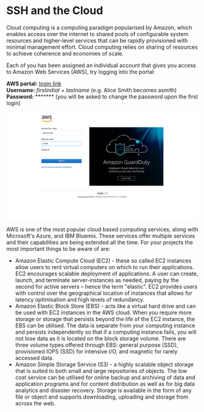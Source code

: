 # SSH and the Cloud
Cloud computing is a computing paradigm popularised by Amazon, which enables access over the internet to shared pools of configurable system resources and higher-level services that can be rapidly provisioned with minimal management effort. Cloud computing relies on sharing of resources to achieve coherence and economies of scale. 

Each of you has been assigned an individual account that gives you access to Amazon Web Services (AWS), try logging into the portal:

**AWS portal:** [login link](https://dssg-europe.signin.aws.amazon.com/console) <br/>
**Username:** _firstinitial + lastname_ (e.g. Alice Smith becomes asmith) <br/>
**Password:** &ast;&ast;&ast;&ast;&ast;&ast;&ast; (you will be asked to change the password upon the first login) <br/>

![screenshot aws](images/screenshot1.png)

AWS is one of the most popular cloud based computing services, along with Microsoft's Azure, and IBM Bluemix. These services offer multiple services and their capabilities are being extended all the time. For your projects the most important things to be aware of are:

* Amazon Elastic Compute Cloud (EC2) - these so called EC2 instances allow users to rent virtual computers on which to run their applications. EC2 encourages scalable deployment of applications. A user can create, launch, and terminate server-instances as needed, paying by the second for active servers – hence the term "elastic". EC2 provides users with control over the geographical location of instances that allows for latency optimisation and high levels of redundancy.
* Amazon Elastic Block Store (EBS) - acts like a virtual hard drive and can be used with EC2 instances in the AWS cloud. When you require more storage or storage that persists beyond the life of the EC2 instance, the EBS can be utilised. The data is separate from your computing instance and persists independently so that if a computing instance fails, you will not lose data as it is located on the block storage volume. There are three volume types offered through EBS: general purpose (SSD), provisioned IOPS (SSD) for intensive I/O, and magnetic for rarely accessed data.
* Amazon Simple Storage Service (S3) - a highly scalable object storage that is suited to both small and large repositories of objects. The low cost service can be utilised for online backup and archiving of data and application programs and for content distribution as well as for big data analytics and disaster recovery. Storage is available in the form of any file or object and supports downloading, uploading and storage from across the web.
